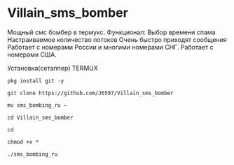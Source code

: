 # Villain_sms_bomber

Мощный смс бомбер в термукс.
Функционал:
 Выбор времени спама
 Настраиваемое количество потоков
 Очень быстро приходят сообщения
 Работает с номерами России и многими номерами СНГ.
 Работает с номерами США.

Установка(сетаппер) TERMUX

`pkg install git -y`

`git clone https://github.com/J6597/Villain_sms_bomber`

`mv sms_bombing_ru ~`

`cd Villain_sms_bomber`

`cd`

`chmod +x *`

`./sms_bombing_ru`

